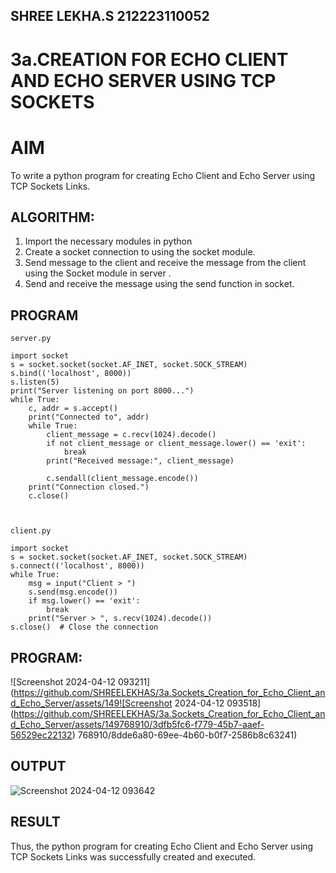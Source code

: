 ## SHREE LEKHA.S 212223110052
# 3a.CREATION FOR ECHO CLIENT AND ECHO SERVER USING TCP SOCKETS
# AIM
To write a python program for creating Echo Client and Echo Server using TCP
Sockets Links.
## ALGORITHM:
1. Import the necessary modules in python
2. Create a socket connection to using the socket module.
3. Send message to the client and receive the message from the client using the Socket module in
 server .
4. Send and receive the message using the send function in socket.
## PROGRAM
```
server.py

import socket
s = socket.socket(socket.AF_INET, socket.SOCK_STREAM) 
s.bind(('localhost', 8000)) 
s.listen(5) 
print("Server listening on port 8000...")
while True:
    c, addr = s.accept()  
    print("Connected to", addr)
    while True:
        client_message = c.recv(1024).decode()  
        if not client_message or client_message.lower() == 'exit': 
            break
        print("Received message:", client_message)

        c.sendall(client_message.encode()) 
    print("Connection closed.")
    c.close() 



client.py

import socket
s = socket.socket(socket.AF_INET, socket.SOCK_STREAM)  
s.connect(('localhost', 8000))  
while True:
    msg = input("Client > ") 
    s.send(msg.encode()) 
    if msg.lower() == 'exit':
        break
    print("Server > ", s.recv(1024).decode()) 
s.close()  # Close the connection

```
## PROGRAM:
![Screenshot 2024-04-12 093211](https://github.com/SHREELEKHAS/3a.Sockets_Creation_for_Echo_Client_and_Echo_Server/assets/149![Screenshot 2024-04-12 093518](https://github.com/SHREELEKHAS/3a.Sockets_Creation_for_Echo_Client_and_Echo_Server/assets/149768910/3dfb5fc6-f779-45b7-aaef-56529ec22132)
768910/8dde6a80-69ee-4b60-b0f7-2586b8c63241)


## OUTPUT
![Screenshot 2024-04-12 093642](https://github.com/SHREELEKHAS/3a.Sockets_Creation_for_Echo_Client_and_Echo_Server/assets/149768910/282cd3a2-29b1-41cb-9005-bdf877c4a8ff)

## RESULT
Thus, the python program for creating Echo Client and Echo Server using TCP Sockets Links 
was successfully created and executed.
